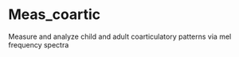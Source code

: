 # Meas_coartic
Measure and analyze child and adult coarticulatory patterns via mel frequency spectra
